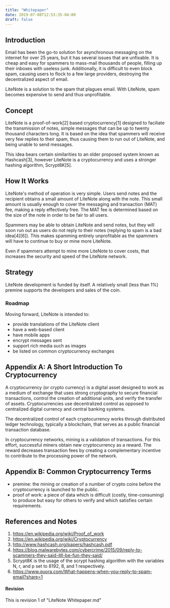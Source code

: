 ```yaml
---
title: "Whitepaper"
date: 2019-07-08T12:53:35-04:00
draft: false
---
```


## Introduction

Email has been the go-to solution for asynchronous messaging on the internet
for over 25 years, but it has several issues that are unfixable. It is cheap
and easy for spammers to mass-mail thousands of people, filling up their inboxes
with useless junk. Additionally, it is difficult to even block spam, causing users to
flock to a few large providers, destroying the decentralized aspect of email.

LiteNote is a solution to the spam that plagues email. With LiteNote, spam becomes
expensive to send and thus unprofitable.

## Concept

LiteNote is a proof-of-work[2] based cryptocurrency[1] designed to faciliate the
transmission of notes, simple messages that can be up to twenty thousand characters
long. It is based on the idea that spammers will receive very few replies to their spam,
thus causing them to run out of LiteNote, and being unable to send messages.

This idea bears certain similarities to an older proposed system known as Hashcash[3],
however LiteNote is a cryptocurrency and uses a stronger hashing algorithm, Scrypt8K[5].

## How It Works

LiteNote's method of operation is very simple. Users send notes and the recipient
obtains a small amount of LiteNote along with the note. This small amount is
usually enough to cover the messaging and transaction (MAT) fee, making a reply effectively free.
The MAT fee is determined based on the size of the note in order to be fair to
all users.

Spammers may be able to obtain LiteNote and send notes, but they will soon run out
as users do not reply to their notes (replying to spam is a bad idea[4][6]). This
makes spamming entirely unprofitable as the spammers will have to continue to buy or mine
more LiteNote.

Even if spammers attempt to mine more LiteNote to cover costs, that increases
the security and speed of the LiteNote network.

## Strategy

LiteNote development is funded by itself. A relatively small (less than 1%) premine
supports the developers and sales of the coin.

### Roadmap

Moving forward, LiteNote is intended to:

* provide translations of the LiteNote client
* have a web-based client
* have mobile apps
* encrypt messages sent
* support rich media such as images
* be listed on common cryptocurrency exchanges

## Appendix A: A Short Introduction To Cryptocurrency

A cryptocurrency (or crypto currency) is a digital asset designed to work as a medium of exchange that uses strong cryptography
to secure financial transactions, control the creation of additional units, and verify the transfer of assets.
Cryptocurrencies use decentralized control as opposed to centralized digital currency and central banking systems.

The decentralized control of each cryptocurrency works through distributed ledger technology, typically a blockchain,
that serves as a public financial transaction database.

In cryptocurrency networks, mining is a validation of transactions. For this effort, successful miners obtain new
cryptocurrency as a reward. The reward decreases transaction fees by creating a complementary incentive to contribute
to the processing power of the network.

## Appendix B: Common Cryptocurrency Terms

* premine: the mining or creation of a number of crypto coins before the cryptocurrency is launched to the public.
* proof of work: a piece of data which is difficult (costly, time-consuming) to produce but easy for others to verify and which satisfies certain requirements.

## References and Notes

1. https://en.wikipedia.org/wiki/Proof_of_work
2. https://en.wikipedia.org/wiki/Cryptocurrency
3. http://www.hashcash.org/papers/hashcash.pdf
4. https://blog.malwarebytes.com/cybercrime/2015/09/reply-to-scammers-they-said-itll-be-fun-they-said/
5. Scrypt8K is the usage of the scrypt hashing algorithm with the variables N, r, and p set to 8192, 8, and 1 respectively.
6. https://www.quora.com/What-happens-when-you-reply-to-spam-email?share=1

#### Revision

This is revision 1 of "LiteNote Whitepaper.md"
